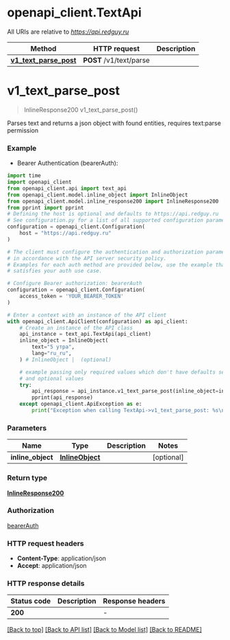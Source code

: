 # openapi_client.TextApi

All URIs are relative to *https://api.redguy.ru*

Method | HTTP request | Description
------------- | ------------- | -------------
[**v1_text_parse_post**](TextApi.md#v1_text_parse_post) | **POST** /v1/text/parse | 


# **v1_text_parse_post**
> InlineResponse200 v1_text_parse_post()



Parses text and returns a json object with found entities, requires text:parse permission

### Example

* Bearer Authentication (bearerAuth):
```python
import time
import openapi_client
from openapi_client.api import text_api
from openapi_client.model.inline_object import InlineObject
from openapi_client.model.inline_response200 import InlineResponse200
from pprint import pprint
# Defining the host is optional and defaults to https://api.redguy.ru
# See configuration.py for a list of all supported configuration parameters.
configuration = openapi_client.Configuration(
    host = "https://api.redguy.ru"
)

# The client must configure the authentication and authorization parameters
# in accordance with the API server security policy.
# Examples for each auth method are provided below, use the example that
# satisfies your auth use case.

# Configure Bearer authorization: bearerAuth
configuration = openapi_client.Configuration(
    access_token = 'YOUR_BEARER_TOKEN'
)

# Enter a context with an instance of the API client
with openapi_client.ApiClient(configuration) as api_client:
    # Create an instance of the API class
    api_instance = text_api.TextApi(api_client)
    inline_object = InlineObject(
        text="5 утра",
        lang="ru_ru",
    ) # InlineObject |  (optional)

    # example passing only required values which don't have defaults set
    # and optional values
    try:
        api_response = api_instance.v1_text_parse_post(inline_object=inline_object)
        pprint(api_response)
    except openapi_client.ApiException as e:
        print("Exception when calling TextApi->v1_text_parse_post: %s\n" % e)
```

### Parameters

Name | Type | Description  | Notes
------------- | ------------- | ------------- | -------------
 **inline_object** | [**InlineObject**](InlineObject.md)|  | [optional]

### Return type

[**InlineResponse200**](InlineResponse200.md)

### Authorization

[bearerAuth](../README.md#bearerAuth)

### HTTP request headers

 - **Content-Type**: application/json
 - **Accept**: application/json

### HTTP response details
| Status code | Description | Response headers |
|-------------|-------------|------------------|
**200** |  |  -  |

[[Back to top]](#) [[Back to API list]](../README.md#documentation-for-api-endpoints) [[Back to Model list]](../README.md#documentation-for-models) [[Back to README]](../README.md)

